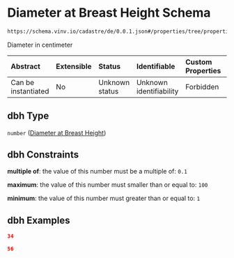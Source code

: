 # Diameter at Breast Height Schema

```txt
https://schema.vinv.io/cadastre/de/0.0.1.json#/properties/tree/properties/dbh
```

Diameter in centimeter

| Abstract            | Extensible | Status         | Identifiable            | Custom Properties | Additional Properties | Access Restrictions | Defined In                                                                                                                 |
| :------------------ | :--------- | :------------- | :---------------------- | :---------------- | :-------------------- | :------------------ | :------------------------------------------------------------------------------------------------------------------------- |
| Can be instantiated | No         | Unknown status | Unknown identifiability | Forbidden         | Allowed               | none                | [dereferenced.doc.json\*](../../../../../../vinv-schemas/vinv-tree/out/0.0.1/dereferenced.doc.json "open original schema") |

## dbh Type

`number` ([Diameter at Breast Height](dereferenced-properties-baum-daten-properties-diameter-at-breast-height.md))

## dbh Constraints

**multiple of**: the value of this number must be a multiple of: `0.1`

**maximum**: the value of this number must smaller than or equal to: `100`

**minimum**: the value of this number must greater than or equal to: `1`

## dbh Examples

```json
34
```

```json
56
```
